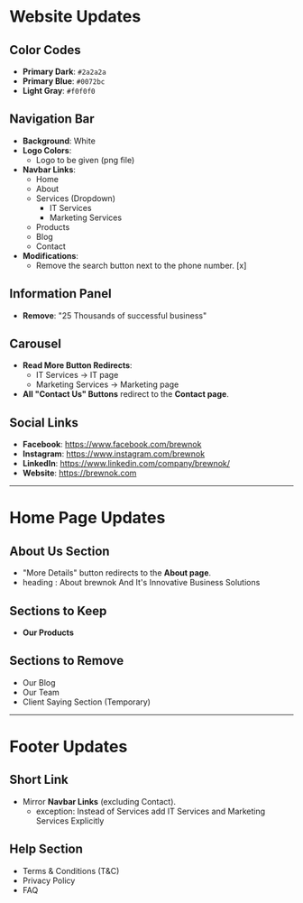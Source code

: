 # Website Updates

## Color Codes
- **Primary Dark**: `#2a2a2a`
- **Primary Blue**: `#0072bc`
- **Light Gray**: `#f0f0f0`

## Navigation Bar
- **Background**: White
- **Logo Colors**:
  - Logo to be given (png file)
- **Navbar Links**:
  - Home
  - About
  - Services (Dropdown)
    - IT Services
    - Marketing Services
  - Products
  - Blog
  - Contact
- **Modifications**:
  - Remove the search button next to the phone number. [x]

## Information Panel
- **Remove**: "25 Thousands of successful business"

## Carousel
- **Read More Button Redirects**:
  - IT Services → IT page
  - Marketing Services → Marketing page
- **All "Contact Us" Buttons** redirect to the **Contact page**.

## Social Links
- **Facebook**: https://www.facebook.com/brewnok
- **Instagram**: https://www.instagram.com/brewnok
- **LinkedIn**: https://www.linkedin.com/company/brewnok/
- **Website**: https://brewnok.com

---

# Home Page Updates

## About Us Section
- "More Details" button redirects to the **About page**.
- heading : About brewnok And It's Innovative Business Solutions

## Sections to Keep
- **Our Products**

## Sections to Remove
- Our Blog
- Our Team
- Client Saying Section (Temporary)

---

# Footer Updates

## Short Link
- Mirror **Navbar Links** (excluding Contact).
  - exception: Instead of Services add IT Services and Marketing Services Explicitly

## Help Section
- Terms & Conditions (T&C)
- Privacy Policy
- FAQ
